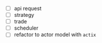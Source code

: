 - [ ] api request
- [ ] strategy
- [ ] trade
- [ ] scheduler
- [ ] refactor to actor model with `actix`
